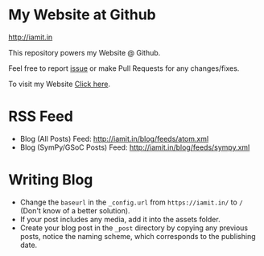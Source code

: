 # My Website at Github
http://iamit.in

This repository powers my Website @ Github.

Feel free to report [issue](https://github.com/aktech/aktech.github.io/issues/new) or make Pull Requests for any changes/fixes.

To visit my Website [Click here](http://iamit.in).

# RSS Feed

* Blog (All Posts) Feed: http://iamit.in/blog/feeds/atom.xml
* Blog (SymPy/GSoC Posts) Feed: http://iamit.in/blog/feeds/sympy.xml

# Writing Blog

* Change the `baseurl` in the `_config.url` from `https://iamit.in/` to `/` (Don't know of a better solution).
* If your post includes any media, add it into the assets folder.
* Create your blog post in the `_post` directory by copying any previous posts, notice the naming scheme, which corresponds to the publishing date.
